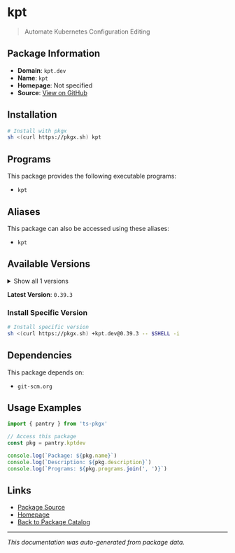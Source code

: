 # kpt

> Automate Kubernetes Configuration Editing

## Package Information

- **Domain**: `kpt.dev`
- **Name**: `kpt`
- **Homepage**: Not specified
- **Source**: [View on GitHub](https://github.com/pkgxdev/pantry/tree/main/projects/kpt.dev/package.yml)

## Installation

```bash
# Install with pkgx
sh <(curl https://pkgx.sh) kpt
```

## Programs

This package provides the following executable programs:

- `kpt`

## Aliases

This package can also be accessed using these aliases:

- `kpt`

## Available Versions

<details>
<summary>Show all 1 versions</summary>

- `0.39.3`

</details>

**Latest Version**: `0.39.3`

### Install Specific Version

```bash
# Install specific version
sh <(curl https://pkgx.sh) +kpt.dev@0.39.3 -- $SHELL -i
```

## Dependencies

This package depends on:

- `git-scm.org`

## Usage Examples

```typescript
import { pantry } from 'ts-pkgx'

// Access this package
const pkg = pantry.kptdev

console.log(`Package: ${pkg.name}`)
console.log(`Description: ${pkg.description}`)
console.log(`Programs: ${pkg.programs.join(', ')}`)
```

## Links

- [Package Source](https://github.com/pkgxdev/pantry/tree/main/projects/kpt.dev/package.yml)
- [Homepage](#)
- [Back to Package Catalog](../package-catalog.md)

---

*This documentation was auto-generated from package data.*
